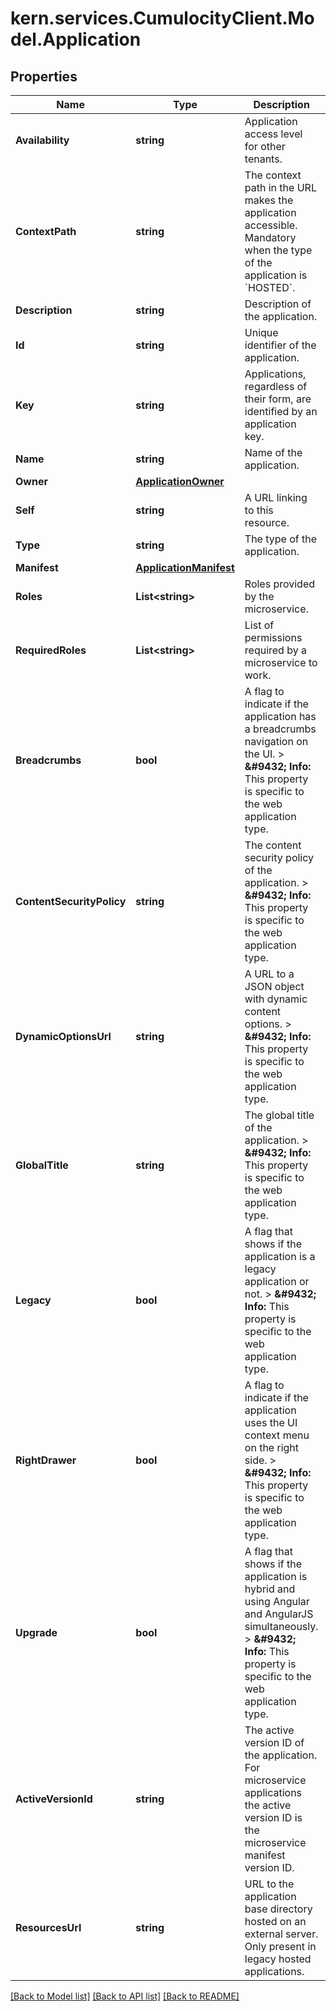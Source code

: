 # kern.services.CumulocityClient.Model.Application

## Properties

Name | Type | Description | Notes
------------ | ------------- | ------------- | -------------
**Availability** | **string** | Application access level for other tenants. | [optional] [default to AvailabilityEnum.PRIVATE]
**ContextPath** | **string** | The context path in the URL makes the application accessible. Mandatory when the type of the application is &#x60;HOSTED&#x60;. | [optional] 
**Description** | **string** | Description of the application. | [optional] 
**Id** | **string** | Unique identifier of the application. | [optional] [readonly] 
**Key** | **string** | Applications, regardless of their form, are identified by an application key. | [optional] 
**Name** | **string** | Name of the application. | [optional] 
**Owner** | [**ApplicationOwner**](ApplicationOwner.md) |  | [optional] 
**Self** | **string** | A URL linking to this resource. | [optional] [readonly] 
**Type** | **string** | The type of the application. | [optional] 
**Manifest** | [**ApplicationManifest**](ApplicationManifest.md) |  | [optional] 
**Roles** | **List&lt;string&gt;** | Roles provided by the microservice. | [optional] 
**RequiredRoles** | **List&lt;string&gt;** | List of permissions required by a microservice to work. | [optional] 
**Breadcrumbs** | **bool** | A flag to indicate if the application has a breadcrumbs navigation on the UI. &gt; **&amp;#9432; Info:** This property is specific to the web application type.  | [optional] 
**ContentSecurityPolicy** | **string** | The content security policy of the application. &gt; **&amp;#9432; Info:** This property is specific to the web application type.  | [optional] 
**DynamicOptionsUrl** | **string** | A URL to a JSON object with dynamic content options. &gt; **&amp;#9432; Info:** This property is specific to the web application type.  | [optional] 
**GlobalTitle** | **string** | The global title of the application. &gt; **&amp;#9432; Info:** This property is specific to the web application type.  | [optional] 
**Legacy** | **bool** | A flag that shows if the application is a legacy application or not. &gt; **&amp;#9432; Info:** This property is specific to the web application type.  | [optional] 
**RightDrawer** | **bool** | A flag to indicate if the application uses the UI context menu on the right side. &gt; **&amp;#9432; Info:** This property is specific to the web application type.  | [optional] 
**Upgrade** | **bool** | A flag that shows if the application is hybrid and using Angular and AngularJS simultaneously. &gt; **&amp;#9432; Info:** This property is specific to the web application type.  | [optional] 
**ActiveVersionId** | **string** | The active version ID of the application. For microservice applications the active version ID is the microservice manifest version ID. | [optional] [readonly] 
**ResourcesUrl** | **string** | URL to the application base directory hosted on an external server. Only present in legacy hosted applications. | [optional] [readonly] 

[[Back to Model list]](../README.md#documentation-for-models) [[Back to API list]](../README.md#documentation-for-api-endpoints) [[Back to README]](../README.md)

